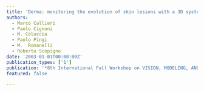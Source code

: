 ```yaml
---
title: 'Derma: monitoring the evolution of skin lesions with a 3D system'
authors:
  - Marco Callieri
  - Paolo Cignoni
  - M. Coluccia
  - Paolo Pingi
  - M.  Romanelli
  - Roberto Scopigno
date: '2003-01-01T00:00:00Z'
publication_types: ['1']
publication: '*8th International Fall Workshop on VISION, MODELING, AND VISUALIZATION 2003*'
featured: false

---
```


